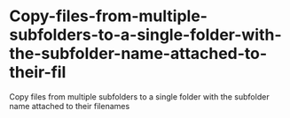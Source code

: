 # Copy-files-from-multiple-subfolders-to-a-single-folder-with-the-subfolder-name-attached-to-their-fil
Copy files from multiple subfolders to a single folder with the subfolder name attached to their filenames

